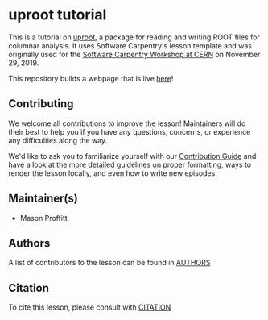 # uproot tutorial

This is a tutorial on [uproot](https://github.com/scikit-hep/uproot), a package for reading and writing ROOT files for columnar analysis.
It uses Software Carpentry's lesson template and was originally used for the [Software Carpentry Workshop at CERN](https://indico.cern.ch/event/834411/) on November 29, 2019.

This repository builds a webpage that is live [here](https://hsf-training.github.io/hsf-training-uproot-webpage/)!

## Contributing

We welcome all contributions to improve the lesson! Maintainers will do their best to help you if you have any
questions, concerns, or experience any difficulties along the way.

We'd like to ask you to familiarize yourself with our [Contribution Guide](CONTRIBUTING.md) and have a look at
the [more detailed guidelines][lesson-example] on proper formatting, ways to render the lesson locally, and even
how to write new episodes.

## Maintainer(s)

* Mason Proffitt

## Authors

A list of contributors to the lesson can be found in [AUTHORS](AUTHORS)

## Citation

To cite this lesson, please consult with [CITATION](CITATION)

[lesson-example]: https://carpentries.github.io/lesson-example
